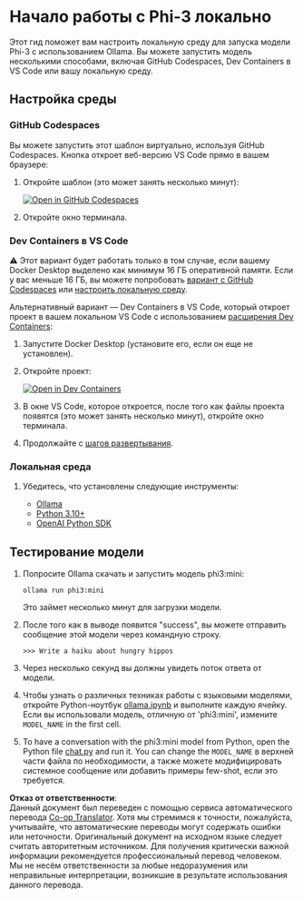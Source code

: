 <!--
CO_OP_TRANSLATOR_METADATA:
{
  "original_hash": "3edae6aebc3d0143037109e8af58f1ac",
  "translation_date": "2025-03-27T05:41:04+00:00",
  "source_file": "md\\01.Introduction\\01\\01.EnvironmentSetup.md",
  "language_code": "ru"
}
-->
# Начало работы с Phi-3 локально

Этот гид поможет вам настроить локальную среду для запуска модели Phi-3 с использованием Ollama. Вы можете запустить модель несколькими способами, включая GitHub Codespaces, Dev Containers в VS Code или вашу локальную среду.

## Настройка среды

### GitHub Codespaces

Вы можете запустить этот шаблон виртуально, используя GitHub Codespaces. Кнопка откроет веб-версию VS Code прямо в вашем браузере:

1. Откройте шаблон (это может занять несколько минут):

    [![Open in GitHub Codespaces](https://github.com/codespaces/badge.svg)](https://codespaces.new/microsoft/phi-3cookbook)

2. Откройте окно терминала.

### Dev Containers в VS Code

⚠️ Этот вариант будет работать только в том случае, если вашему Docker Desktop выделено как минимум 16 ГБ оперативной памяти. Если у вас меньше 16 ГБ, вы можете попробовать [вариант с GitHub Codespaces](../../../../../md/01.Introduction/01) или [настроить локальную среду](../../../../../md/01.Introduction/01).

Альтернативный вариант — Dev Containers в VS Code, который откроет проект в вашем локальном VS Code с использованием [расширения Dev Containers](https://marketplace.visualstudio.com/items?itemName=ms-vscode-remote.remote-containers):

1. Запустите Docker Desktop (установите его, если он еще не установлен).
2. Откройте проект:

    [![Open in Dev Containers](https://img.shields.io/static/v1?style=for-the-badge&label=Dev%20Containers&message=Open&color=blue&logo=visualstudiocode)](https://vscode.dev/redirect?url=vscode://ms-vscode-remote.remote-containers/cloneInVolume?url=https://github.com/microsoft/phi-3cookbook)

3. В окне VS Code, которое откроется, после того как файлы проекта появятся (это может занять несколько минут), откройте окно терминала.
4. Продолжайте с [шагов развертывания](../../../../../md/01.Introduction/01).

### Локальная среда

1. Убедитесь, что установлены следующие инструменты:

    * [Ollama](https://ollama.com/)
    * [Python 3.10+](https://www.python.org/downloads/)
    * [OpenAI Python SDK](https://pypi.org/project/openai/)

## Тестирование модели

1. Попросите Ollama скачать и запустить модель phi3:mini:

    ```shell
    ollama run phi3:mini
    ```

    Это займет несколько минут для загрузки модели.

2. После того как в выводе появится "success", вы можете отправить сообщение этой модели через командную строку.

    ```shell
    >>> Write a haiku about hungry hippos
    ```

3. Через несколько секунд вы должны увидеть поток ответа от модели.

4. Чтобы узнать о различных техниках работы с языковыми моделями, откройте Python-ноутбук [ollama.ipynb](../../../../../code/01.Introduce/ollama.ipynb) и выполните каждую ячейку. Если вы использовали модель, отличную от 'phi3:mini', измените `MODEL_NAME` in the first cell.

5. To have a conversation with the phi3:mini model from Python, open the Python file [chat.py](../../../../../code/01.Introduce/chat.py) and run it. You can change the `MODEL_NAME` в верхней части файла по необходимости, а также можете модифицировать системное сообщение или добавить примеры few-shot, если это требуется.

**Отказ от ответственности**:  
Данный документ был переведен с помощью сервиса автоматического перевода [Co-op Translator](https://github.com/Azure/co-op-translator). Хотя мы стремимся к точности, пожалуйста, учитывайте, что автоматические переводы могут содержать ошибки или неточности. Оригинальный документ на исходном языке следует считать авторитетным источником. Для получения критически важной информации рекомендуется профессиональный перевод человеком. Мы не несём ответственности за любые недоразумения или неправильные интерпретации, возникшие в результате использования данного перевода.